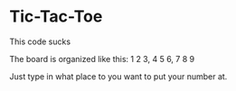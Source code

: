 # Tic-Tac-Toe
This code sucks

The board is organized like this:
1 2 3,
4 5 6,
7 8 9

Just type in what place to you want to put your number at.
